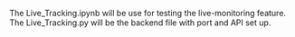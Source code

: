 The Live_Tracking.ipynb will be use for testing the live-monitoring feature.
The Live_Tracking.py will be the backend file with port and API set up.
